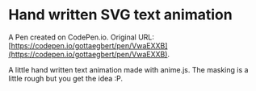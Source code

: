 # Hand written SVG text animation

A Pen created on CodePen.io. Original URL: [https://codepen.io/gottaegbert/pen/VwaEXXB](https://codepen.io/gottaegbert/pen/VwaEXXB).

A little hand written text animation made with anime.js. The masking is a little rough but you get the idea :P.
